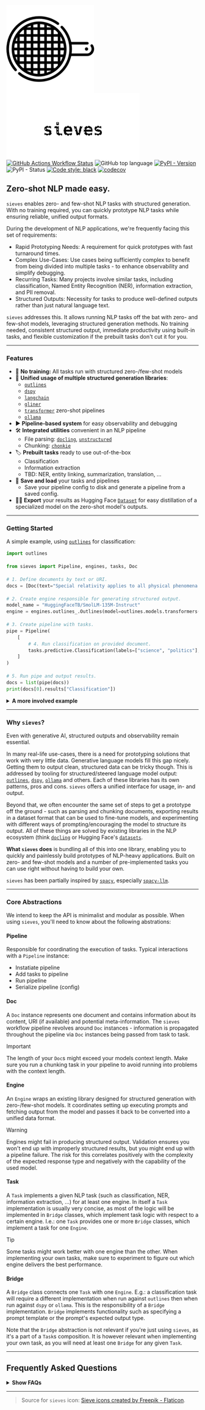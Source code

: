 <img src="https://raw.githubusercontent.com/mantisai/sieves/main/docs/assets/sieve.png" width="230" align="left" style="margin-right:60px" />
<img src="https://raw.githubusercontent.com/mantisai/sieves/main/docs/assets/sieves_sieve_style.png" width="350" align="left" style="margin-right:60px" />

<br>
<br>
<br>
<br>
<br>
<br>
<br>
<br>
<br>
<br>

[![GitHub Actions Workflow Status](https://img.shields.io/github/actions/workflow/status/mantisai/sieves/test.yml)](https://github.com/mantisai/sieves/actions/workflows/test.yml)
![GitHub top language](https://img.shields.io/github/languages/top/mantisai/sieves)
[![PyPI - Version](https://img.shields.io/pypi/v/sieves)]((https://pypi.org/project/sieves/))
![PyPI - Status](https://img.shields.io/pypi/status/sieves)
[![Code style: black](https://img.shields.io/badge/code%20style-black-000000.svg?style=flat-square)](https://github.com/ambv/black)
[![codecov](https://codecov.io/gh/mantisai/sieves/branch/main/graph/badge.svg)](https://codecov.io/gh/mantisai/sieves)

## Zero-shot NLP made easy.

`sieves` enables zero- and few-shot NLP tasks with structured generation. With no training required, you can quickly 
prototype NLP tasks while ensuring reliable, unified output formats.

During the development of NLP applications, we're frequently facing this set of requirements:
- Rapid Prototyping Needs: A requirement for quick prototypes with fast turnaround times.
- Complex Use-Cases: Use cases being sufficiently complex to benefit from being divided into multiple tasks - to enhance observability and simplify debugging.
- Recurring Tasks: Many projects involve similar tasks, including classification, Named Entity Recognition (NER), information extraction, and PII removal.
- Structured Outputs: Necessity for tasks to produce well-defined outputs rather than just natural language text.

`sieves` addresses this. It allows running NLP tasks off the bat with zero- and few-shot models, leveraging structured generation 
methods. No training needed, consistent structured output, immediate productivity using built-in tasks, and flexible customization 
if the prebuilt tasks don't cut it for you.

--- 

### Features

- :dart: **No training:** All tasks run with structured zero-/few-shot models 
- :robot: **Unified usage of multiple structured generation libraries**:
  - [`outlines`](https://github.com/dottxt-ai/outlines)
  - [`dspy`](https://github.com/stanfordnlp/dspy)
  - [`langchain`](https://github.com/langchain-ai/langchain)
  - [`gliner`](https://github.com/urchade/GLiNER)
  - [`transformer`](https://github.com/huggingface/transformers) zero-shot pipelines
  - [`ollama`](https://github.com/ollama/ollama)
- :arrow_forward: **Pipeline-based system** for easy observability and debugging
- :hammer_and_wrench: **Integrated utilities** convenient in an NLP pipeline
  - File parsing: [`docling`](https://github.com/DS4SD/docling), [`unstructured`](https://github.com/Unstructured-IO/unstructured/)
  - Chunking: [`chonkie`](https://github.com/chonkie-ai/chonkie)
- :label: **Prebuilt tasks** ready to use out-of-the-box
  - Classification
  - Information extraction
  - TBD: NER, entity linking, summarization, translation, ...
- :floppy_disk: **Save and load** your tasks and pipelines
  - Save your pipeline config to disk and generate a pipeline from a saved config.
- :teacher: **Export** your results as Hugging Face [`Dataset`](https://github.com/huggingface/datasets) for easy distillation of a specialized model on the zero-shot model's outputs. 

---

### Getting Started

A simple example, using [`outlines`](https://github.com/dottxt-ai/outlines) for classification:
```python
import outlines

from sieves import Pipeline, engines, tasks, Doc

# 1. Define documents by text or URI.
docs = [Doc(text="Special relativity applies to all physical phenomena in the absence of gravity.")]

# 2. Create engine responsible for generating structured output.
model_name = "HuggingFaceTB/SmolLM-135M-Instruct"
engine = engines.outlines_.Outlines(model=outlines.models.transformers(model_name))

# 3. Create pipeline with tasks.
pipe = Pipeline(
    [
        # 4. Run classification on provided document.
        tasks.predictive.Classification(labels=["science", "politics"], engine=engine),
    ]
)

# 5. Run pipe and output results.
docs = list(pipe(docs))
print(docs[0].results["Classification"])
```

<details>
  <summary><b>A more involved example</b></summary>

Here we parse a PDF with `docling`, chunk it with `chonkie`, and classify it with `gliner`:
```python
import pickle

import gliner.multitask
import chonkie
import tokenizers

from sieves import Pipeline, engines, tasks, Doc

# 1. Define documents by text or URI.
docs = [Doc(uri="https://arxiv.org/pdf/2408.09869")]

# 2. Create engine responsible for generating structured output.
model_id = 'knowledgator/gliner-multitask-v1.0'
engine = engines.glix_.GliX(model=
    gliner.multitask.GLiNERClassifier(model=gliner.GLiNER.from_pretrained(model_id))
)

# 3. Create chunker object.
chunker = chonkie.TokenChunker(tokenizers.Tokenizer.from_pretrained(model_name))

# 3. Create pipeline with tasks.
pipe = Pipeline(
    [
        # 4. Add document parsing task.
        tasks.preprocessing.Docling(),
        # 5. Add chunking task to ensure we don't exceed our model's context window.
        tasks.preprocessing.Chonkie(chunker),
        # 6. Run classification on provided document.
        tasks.predictive.Classification(task_id="classifier", labels=["science", "politics"], engine=engine),
    ]
)

# 7. Run pipe and output results.
docs = list(pipe(docs))
print(docs[0].results["classifier"])

# 8. Serialize pipeline and docs.
pipe.dump("pipeline.yml")
with open("docs.pkl", "wb") as f:
    pickle.dump(docs, f)

# 9. Load pipeline and docs from disk. Note: we don't serialize complex third-party objects, so you'll have 
#    to pass those in at load time.
loaded_pipe = Pipeline.load(
    "pipeline.yml",
    (
        {},
        {"chunker": chunker},
        {"engine": {"model": engine.model}},
    ),
)
with open("docs.pkl", "rb") as f:
    loaded_docs = pickle.load(f)
```
</details>

---

### Why `sieves`?

Even with generative AI, structured outputs and observability remain essential. 

In many real-life use-cases, there is a need for prototyping solutions that work with very little data. Generative 
language models fill this gap nicely. Getting them to output clean, structured data can be tricky though. This is addressed by tooling for 
structured/steered language model output: [`outlines`](https://github.com/dottxt-ai/outlines), [`dspy`](https://github.com/stanfordnlp/dspy), [`ollama`](https://github.com/ollama/ollama) and others.
Each of these libraries has its own patterns, pros and cons. `sieves` offers a unified interface for usage, in- and output. 

Beyond that, we often encounter the same set of steps to get a prototype off the ground - such as parsing and chunking 
documents, exporting results in a dataset format that can be used to fine-tune models, and experimenting with different ways of 
prompting/encouraging the model to structure its output. All of these things are solved by existing libraries in the NLP
ecosystem (think [`docling`](https://github.com/DS4SD/docling) or Hugging Face's 
[`datasets`](https://github.com/huggingface/datasets). 

**What `sieves` does** is bundling all of this into one library, enabling you to quickly and painlessly build 
prototypes of NLP-heavy applications. Built on zero- and few-shot models and a number of pre-implemented tasks you can 
use right without having to build your own.  

`sieves` has been partially inspired by [`spacy`](), especially [`spacy-llm`](https://github.com/explosion/spacy-llm). 

---

### Core Abstractions

We intend to keep the API is minimalist and modular as possible. When using `sieves`, you'll need to know about the 
following abstrations:

#### Pipeline
Responsible for coordinating the execution of tasks. Typical interactions with a `Pipeline` instance:
- Instatiate pipeline
- Add tasks to pipeline
- Run pipeline
- Serialize pipeline (config)

#### Doc
A `Doc` instance represents one document and contains information about its content, URI (if available) and potential 
meta-information. The `sieves` workflow pipeline revolves around `Doc` instances - information is propagated throughout
the pipeline via `Doc` instances being passed from task to task.

> [!IMPORTANT]  
> The length of your `Doc`s might exceed your models context length. Make sure you run a chunking task in your pipeline
> to avoid running into problems with the context length.

#### Engine
An `Engine` wraps an existing library designed for structured generation with zero-/few-shot models. It coordinates 
setting up executing prompts and fetching output from the model and passes it back to be converted into a unified data 
format.

> [!WARNING]  
> Engines might fail in producing structured output. Validation ensures you won't end up with improperly structured 
> results, but you might end up with a pipeline failure. The risk for this correlates positively with the complexity of 
> the expected response type and negatively with the capability of the used model.

#### Task
A `Task` implements a given NLP task (such as classification, NER, information extraction, ...) for at least one engine.
In itself a `Task` implementation is usually very concise, as most of the logic will be implemented in `Bridge` classes,
which implement task logic with respect to a certain engine. I.e.: one `Task` provides one or more `Bridge` classes,
which implement a task for one `Engine`.

> [!TIP]
> Some tasks might work better with one engine than the other. When implementing your own tasks, make sure to experiment
> to figure out which engine delivers the best performance.

#### Bridge
A `Bridge` class connects one `Task` with one `Engine`. E.g.: a classification task will require a different 
implementation when run against `outlines` then when run against `dspy` or `ollama`. This is the responsibility of a 
`Bridge` implementation. `Bridge` implements functionality such as specifying a prompt template or the prompt's expected
output type.

Note that the `Bridge` abstraction is not relevant if you're just using `sieves`, as it's a part of a `Task`s 
composition. It is however relevant when implementing your own task, as you will need at least one `Bridge` for any 
given `Task`. 

--- 

## Frequently Asked Questions

<details>
  <summary><b>Show FAQs</b></summary>

### What's the meaning behind the name?

Originally, `sieves` was intended for information extraction. The name comes from [gold panning](https://en.wikipedia.org/wiki/Gold_panning): 
run your raw data through a sieve to obtain structured, refined “gold.” Also, `sieves` can be read as "Structured Information Extraction and
VErification System" (but that's a mouthful).

### Why not just prompt an LLM directly?

You can - but `sieves` offers:
- Structured data output. Zero-/few-shot LLMs can be finicky without guardrails or parsing.
- A step-by-step pipeline, making it easier to debug and track each stage. 

### Why use `sieves` and not a structured generation library like `outlines`?

This is not either-or - `sieves` includes `outlines` (among others), plus:
    - A uniform input/output format
    - Prebuilt NLP tasks
    - Pipeline logic with chunking and chunk consolidation
    - Easy switching between structured generation engines
    - Tools for file parsing, chunking, exporting data for fine-tuning

</details>

---

> Source for `sieves` icon:
> <a href="https://www.flaticon.com/free-icons/sieve" title="sieve icons">Sieve icons created by Freepik - Flaticon</a>.
